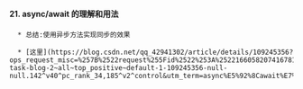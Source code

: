    #### 21. async/await 的理解和用法 
   
      * 总结:使用异步方法实现同步的效果 

      * [这里](https://blog.csdn.net/qq_42941302/article/details/109245356?ops_request_misc=%257B%2522request%255Fid%2522%253A%2522166058207416781432969065%2522%252C%2522scm%2522%253A%252220140713.130102334..%2522%257D&request_id=166058207416781432969065&biz_id=0&utm_medium=distribute.pc_search_result.none-task-blog-2~all~top_positive~default-1-109245356-null-null.142^v40^pc_rank_34,185^v2^control&utm_term=async%E5%92%8Cawait%E7%94%A8%E6%B3%95&spm=1018.2226.3001.4187)